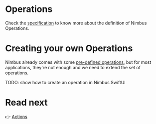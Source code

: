 # Operations
Check the [specification](/specification/operation.md) to know more about the definition of Nimbus Operations.

# Creating your own Operations
Nimbus already comes with some [pre-defined operations](/specification/default-operations.md), but for most applications, they're not enough and we
need to extend the set of operations.

TODO: show how to create an operation in Nimbus SwiftUI

# Read next
:point_right: [Actions](/action.md)
